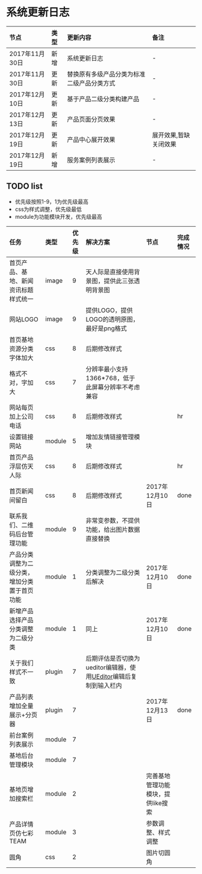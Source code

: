 
# 系统更新日志

|节点|类型|更新内容|备注|
|:---|:---|:---|:---|
|2017年11月30日|新增|系统更新日志|-|
|2017年11月30日|更新|替换原有多级产品分类为标准二级产品分类方式|-|
|2017年12月10日|更新|基于产品二级分类构建产品|-|
|2017年12月13日|更新|产品页面分页效果|-|
|2017年12月19日|更新|产品中心展开效果|展开效果,暂缺关闭效果|
|2017年12月19日|新增|服务案例列表展示|-|


## TODO list
- 优先级按照1-9，1为优先级最高
- css为样式调整，优先级最低
- module为功能模块开发，优先级最高

|任务|类型|优先级|解决方案|节点|完成情况|
|:---|:---|:---|:---|:---|:---|
|首页产品、基地、新闻资讯标题样式统一|image|9|天人际是直接使用背景图，提供此三张透明背景图|||
|网站LOGO|image|9|提供LOGO，提供LOGO的透明原图，最好是png格式|||
|首页基地资源分类字体加大|css|8|后期修改样式|||
|格式不对，字加大|css|7|分辨率最小支持1366*768，低于此屏幕分辨率不考虑兼容|||
|网站每页加上公司电话|css|8|后期修改样式||hr|
|设置链接网站|module|5|增加友情链接管理模块|||
|首页产品浮层仿天人际|css|8|后期修改样式||hr|
|首页新闻间留白|css|8|后期修改样式|2017年12月10日|done|
|联系我们、二维码后台管理功能|module|9|非常变参数，不提供功能，给出图片数据直接替换|||
|产品分类调整为二级分类，增加分类置于首页功能|module|1|分类调整为二级分类后解决|2017年12月10日|done|
|新增产品选择产品分类调整为二级分类|module|1|同上|2017年12月10日|done|
|关于我们样式不一致|plugin|7|后期评估是否切换为ueditor编辑器，使用[UEditor](http://ueditor.baidu.com/website/umeditor.html)编辑后复制到输入栏内|||
|产品列表增加全量展示+分页器|plugin|7||2017年12月13日|done|
|前台案例列表展示|module|7|
|基地后台管理模块|module|7|
|基地页增加搜索栏|module|2||完善基地管理功能模块，提供like搜索||||
|产品详情页仿七彩TEAM|module|3||参数调整、样式调整|||hr|
|圆角|css|2||图片切圆角|||hr|